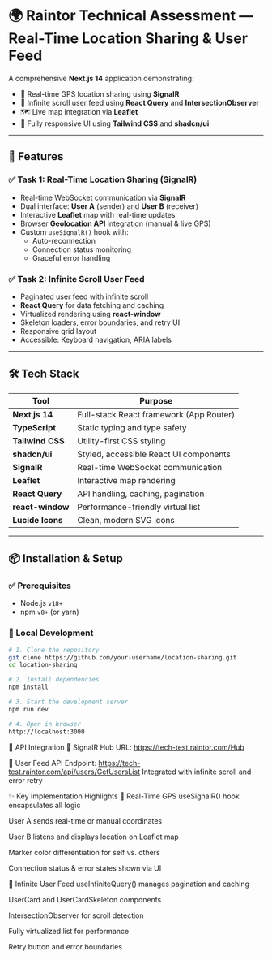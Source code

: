 # 🌍 Raintor Technical Assessment — Real-Time Location Sharing & User Feed

A comprehensive **Next.js 14** application demonstrating:

- 🔴 Real-time GPS location sharing using **SignalR**
- 👥 Infinite scroll user feed using **React Query** and **IntersectionObserver**
- 🗺️ Live map integration via **Leaflet**
- 💅 Fully responsive UI using **Tailwind CSS** and **shadcn/ui**

---

## 🚀 Features

### ✅ Task 1: Real-Time Location Sharing (SignalR)

- Real-time WebSocket communication via **SignalR**
- Dual interface: **User A** (sender) and **User B** (receiver)
- Interactive **Leaflet** map with real-time updates
- Browser **Geolocation API** integration (manual & live GPS)
- Custom `useSignalR()` hook with:
  - Auto-reconnection
  - Connection status monitoring
  - Graceful error handling

### ✅ Task 2: Infinite Scroll User Feed

- Paginated user feed with infinite scroll
- **React Query** for data fetching and caching
- Virtualized rendering using **react-window**
- Skeleton loaders, error boundaries, and retry UI
- Responsive grid layout
- Accessible: Keyboard navigation, ARIA labels

---

## 🛠️ Tech Stack

| Tool              | Purpose                                |
|-------------------|----------------------------------------|
| **Next.js 14**    | Full-stack React framework (App Router)|
| **TypeScript**    | Static typing and type safety          |
| **Tailwind CSS**  | Utility-first CSS styling              |
| **shadcn/ui**     | Styled, accessible React UI components |
| **SignalR**       | Real-time WebSocket communication      |
| **Leaflet**       | Interactive map rendering              |
| **React Query**   | API handling, caching, pagination      |
| **react-window**  | Performance-friendly virtual list      |
| **Lucide Icons**  | Clean, modern SVG icons                |

---

## 📦 Installation & Setup

### ✅ Prerequisites

- Node.js `v18+`
- npm `v8+` (or yarn)

### 🔧 Local Development

```bash
# 1. Clone the repository
git clone https://github.com/your-username/location-sharing.git
cd location-sharing

# 2. Install dependencies
npm install

# 3. Start the development server
npm run dev

# 4. Open in browser
http://localhost:3000 
````

🔌 API Integration
📡 SignalR Hub
URL: https://tech-test.raintor.com/Hub

📂 User Feed API
Endpoint: https://tech-test.raintor.com/api/users/GetUsersList
Integrated with infinite scroll and error retry

✨ Key Implementation Highlights
📍 Real-Time GPS
useSignalR() hook encapsulates all logic

User A sends real-time or manual coordinates

User B listens and displays location on Leaflet map

Marker color differentiation for self vs. others

Connection status & error states shown via UI

👥 Infinite User Feed
useInfiniteQuery() manages pagination and caching

UserCard and UserCardSkeleton components

IntersectionObserver for scroll detection

Fully virtualized list for performance

Retry button and error boundaries
